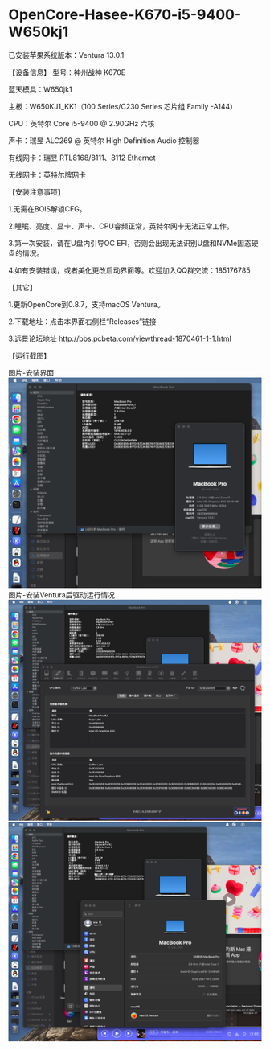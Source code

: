 # OpenCore-Hasee-K670-i5-9400-W650kj1  

已安装苹果系统版本：Ventura 13.0.1

【设备信息】
型号：神州战神 K670E

蓝天模具：W650jk1

主板：W650KJ1_KK1（100 Series/C230 Series 芯片组 Family -A144）

CPU：英特尔 Core i5-9400 @ 2.90GHz 六核

声卡：瑞昱 ALC269 @ 英特尔 High Definition Audio 控制器

有线网卡：瑞昱 RTL8168/8111、8112 Ethernet

无线网卡：英特尔牌网卡

【安装注意事项】

1.无需在BOIS解锁CFG。

2.睡眠、亮度、显卡、声卡、CPU睿频正常，英特尔网卡无法正常工作。

3.第一次安装，请在U盘内引导OC EFI，否则会出现无法识别U盘和NVMe固态硬盘的情况。

4.如有安装错误，或者美化更改启动界面等。欢迎加入QQ群交流：185176785

【其它】

1.更新OpenCore到0.8.7，支持macOS Ventura。

2.下载地址：点击本界面右侧栏“Releases”链接

3.远景论坛地址  http://bbs.pcbeta.com/viewthread-1870461-1-1.html

【运行截图】

图片-安装界面
![Image text](https://github.com/usernameOwdxj5/OpenCore-Hasee-K670-i5-9400-W650kj1/blob/master/%E6%88%AA%E5%9B%BE20221231-233723.png)
图片-安装Ventura后驱动运行情况
![Image text](https://github.com/usernameOwdxj5/OpenCore-Hasee-K670-i5-9400-W650kj1/blob/master/%E6%88%AA%E5%9B%BE20221231-233823.png)
![Image text](https://github.com/usernameOwdxj5/OpenCore-Hasee-K670-i5-9400-W650kj1/blob/master/%E6%88%AA%E5%9B%BE20221231-233921.png)



